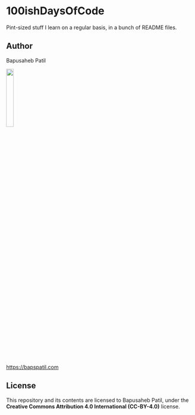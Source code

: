 
# 100ishDaysOfCode

Pint-sized stuff I learn on a regular basis, in a bunch of README files.

## Author

Bapusaheb Patil

<img src="https://github.com/bapspatil.png" width="20%">

https://bapspatil.com

## License

This repository and its contents are licensed to Bapusaheb Patil, under the **Creative Commons Attribution 4.0 International (CC-BY-4.0)** license.

